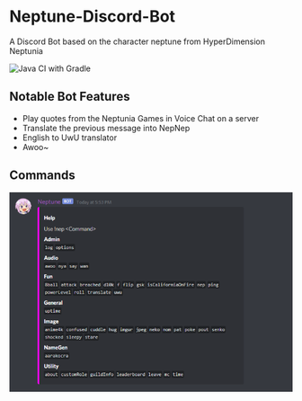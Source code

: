 # Neptune-Discord-Bot

A Discord Bot based on the character neptune from HyperDimension Neptunia

![Java CI with Gradle](https://github.com/Codel1417/Neptune-Discord-Bot/workflows/Java%20CI%20with%20Gradle/badge.svg) 

## Notable Bot Features

* Play quotes from the Neptunia Games in Voice Chat on a server
* Translate the previous message into NepNep
* English to UwU translator
* Awoo~

## Commands

![Commands](https://github.com/Codel1417/Neptune-Discord-Bot/blob/master/IMAGES/10-14-2020-Commands.png?raw=true)
